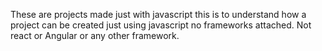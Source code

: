 These are projects made just with javascript this is to understand how a project can be created just using javascript no frameworks attached. Not react or Angular or any other framework.
